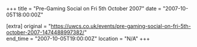 +++
title = "Pre-Gaming Social on Fri 5th October 2007"
date = "2007-10-05T18:00:00Z"

[extra]
original = "https://uwcs.co.uk/events/pre-gaming-social-on-fri-5th-october-2007-1474488997382/"    
end_time = "2007-10-05T19:00:00Z"
location = "N/A"
+++



